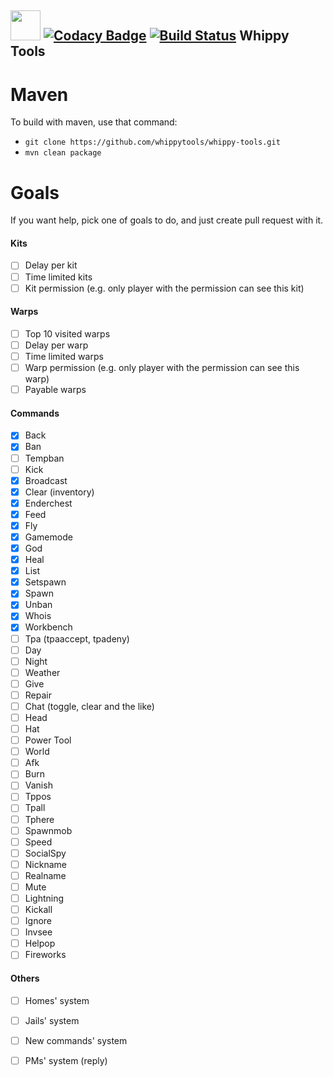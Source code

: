 ## <img src="https://avatars1.githubusercontent.com/u/35628511?s=200&v=4" width="48"> [![Codacy Badge](https://api.codacy.com/project/badge/Grade/6f800b26da2148a1b5f2b69da656cacf)](https://www.codacy.com/app/bmstefanski/whippy-tools?utm_source=github.com&amp;utm_medium=referral&amp;utm_content=whippytools/whippy-tools&amp;utm_campaign=Badge_Grade) [![Build Status](https://travis-ci.org/whippytools/whippy-tools.svg?branch=master)](https://travis-ci.org/whippytools/whippy-tools) Whippy Tools 

# Maven
To build with maven, use that command: 
- `git clone https://github.com/whippytools/whippy-tools.git`
- `mvn clean package`

# Goals
If you want help, pick one of goals to do, and just create pull request with it.

#### Kits
- [ ] Delay per kit
- [ ] Time limited kits
- [ ] Kit permission (e.g. only player with the permission can see this kit)

#### Warps
- [ ] Top 10 visited warps
- [ ] Delay per warp
- [ ] Time limited warps
- [ ] Warp permission (e.g. only player with the permission can see this warp)
- [ ] Payable warps

#### Commands
- [x] Back
- [x] Ban 
- [ ] Tempban
- [ ] Kick
- [x] Broadcast
- [x] Clear (inventory)
- [x] Enderchest
- [x] Feed
- [x] Fly
- [x] Gamemode
- [x] God
- [x] Heal
- [x] List
- [x] Setspawn
- [x] Spawn
- [x] Unban
- [x] Whois
- [x] Workbench
- [ ] Tpa (tpaaccept, tpadeny)
- [ ] Day
- [ ] Night
- [ ] Weather
- [ ] Give
- [ ] Repair
- [ ] Chat (toggle, clear and the like)
- [ ] Head
- [ ] Hat
- [ ] Power Tool
- [ ] World
- [ ] Afk
- [ ] Burn
- [ ] Vanish
- [ ] Tppos
- [ ] Tpall
- [ ] Tphere
- [ ] Spawnmob
- [ ] Speed
- [ ] SocialSpy
- [ ] Nickname
- [ ] Realname
- [ ] Mute
- [ ] Lightning
- [ ] Kickall
- [ ] Ignore
- [ ] Invsee
- [ ] Helpop
- [ ] Fireworks

#### Others
- [ ] Homes' system
- [ ] Jails' system
- [ ] New commands' system
- [ ] PMs' system (reply) 

